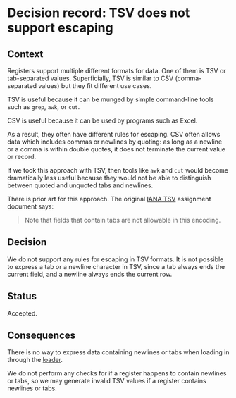 # Decision record: TSV does not support escaping #

## Context ##

Registers support multiple different formats for data.  One of them is
TSV or tab-separated values.  Superficially, TSV is similar to CSV
(comma-separated values) but they fit different use cases.

TSV is useful because it can be munged by simple command-line tools
such as `grep`, `awk`, or `cut`.

CSV is useful because it can be used by programs such as Excel.

As a result, they often have different rules for escaping.  CSV often
allows data which includes commas or newlines by quoting: as long as a
newline or a comma is within double quotes, it does not terminate the
current value or record.

If we took this approach with TSV, then tools like `awk` and `cut`
would become dramatically less useful because they would not be able
to distinguish between quoted and unquoted tabs and newlines.

There is prior art for this approach.  The original [IANA TSV][]
assignment document says:

> Note that fields that contain tabs are not allowable in this encoding.

## Decision ##

We do not support any rules for escaping in TSV formats.  It is not
possible to express a tab or a newline character in TSV, since a tab
always ends the current field, and a newline always ends the current
row.

## Status ##

Accepted.

## Consequences ##

There is no way to express data containing newlines or tabs when
loading in through the [loader][].

We do not perform any checks for if a register happens to contain
newlines or tabs, so we may generate invalid TSV values if a register
contains newlines or tabs.

[IANA TSV]: https://www.iana.org/assignments/media-types/text/tab-separated-values
[loader]: https://github.com/openregister/loader
